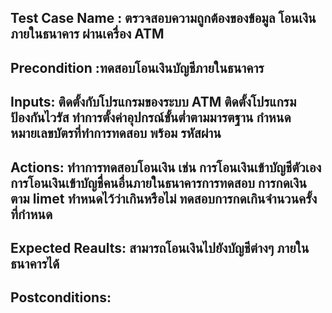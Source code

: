 ## Test Case Name :  ตรวจสอบความถูกต้องของข้อมูล โอนเงิน ภายในธนาคาร ผ่านเครื่อง ATM
## Precondition :ทดสอบโอนเงินบัญชีภายในธนาคาร
## Inputs:  ติดตั้งกับโปรแกรมของระบบ ATM  ติดตั้งโปรแกรมป้องกันไวรัส  ทำการตั้งค่าอุปกรณ์ขั้นต่ำตามมารตฐาน  กำหนดหมายเลขบัตรที่ทำการทดสอบ พร้อม รหัสผ่าน
## Actions: ทำาการทดสอบโอนเงิน เช่น การโอนเงินเข้าบัญชีตัวเอง การโอนเงินเข้าบัญชื่คนอื่นภายในธนาคารการทดสอบ  การกดเงินตาม limet ทำหนดไว้ว่าเกินหรือไม่ ทดสอบการกดเกินจำนวนครั้ง ที่กำหนด
## Expected Reaults: สามารถโอนเงินไปยังบัญชีต่างๆ ภายในธนาคารได้
## Postconditions:
 
